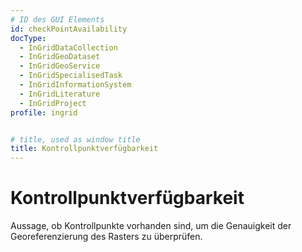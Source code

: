 ```yaml
---
# ID des GUI Elements
id: checkPointAvailability
docType:
  - InGridDataCollection
  - InGridGeoDataset
  - InGridGeoService
  - InGridSpecialisedTask
  - InGridInformationSystem
  - InGridLiterature
  - InGridProject
profile: ingrid


# title, used as window title
title: Kontrollpunktverfügbarkeit
---
```


# Kontrollpunktverfügbarkeit

Aussage, ob Kontrollpunkte vorhanden sind, um die Genauigkeit der Georeferenzierung des Rasters zu überprüfen.


